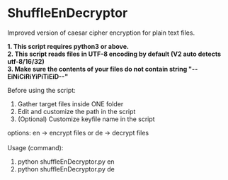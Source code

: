 # ShuffleEnDecryptor
Improved version of caesar cipher encryption for plain text files.

**1.  This script requires python3 or above.**<br/>
**2.  This script reads files in UTF-8 encoding by default (V2 auto detects utf-8/16/32)**<br/>
**3.  Make sure the contents of your files do not contain string "--EiNiCiRiYiPiTiEiD--"**<br/>

Before using the script:
1. Gather target files inside ONE folder
2. Edit and customize the path in the script
3. (Optional) Customize keyfile name in the script

options: en -> encrypt files or de -> decrypt files<br/><br/>
Usage (command):
1. python shuffleEnDecryptor.py en
2. python shuffleEnDecryptor.py de

